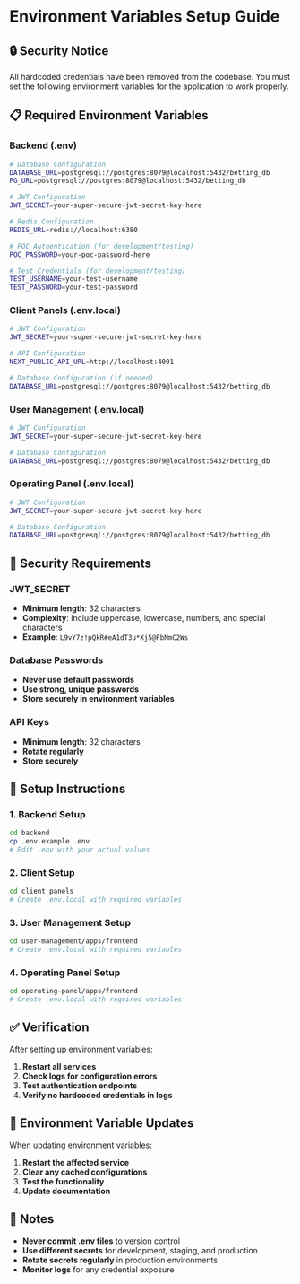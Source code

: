 # Environment Variables Setup Guide

## **🔒 Security Notice**
All hardcoded credentials have been removed from the codebase. You must set the following environment variables for the application to work properly.

## **📋 Required Environment Variables**

### **Backend (.env)**
```bash
# Database Configuration
DATABASE_URL=postgresql://postgres:8079@localhost:5432/betting_db
PG_URL=postgresql://postgres:8079@localhost:5432/betting_db

# JWT Configuration
JWT_SECRET=your-super-secure-jwt-secret-key-here

# Redis Configuration
REDIS_URL=redis://localhost:6380

# POC Authentication (for development/testing)
POC_PASSWORD=your-poc-password-here

# Test Credentials (for development/testing)
TEST_USERNAME=your-test-username
TEST_PASSWORD=your-test-password
```

### **Client Panels (.env.local)**
```bash
# JWT Configuration
JWT_SECRET=your-super-secure-jwt-secret-key-here

# API Configuration
NEXT_PUBLIC_API_URL=http://localhost:4001

# Database Configuration (if needed)
DATABASE_URL=postgresql://postgres:8079@localhost:5432/betting_db
```

### **User Management (.env.local)**
```bash
# JWT Configuration
JWT_SECRET=your-super-secure-jwt-secret-key-here

# Database Configuration
DATABASE_URL=postgresql://postgres:8079@localhost:5432/betting_db
```

### **Operating Panel (.env.local)**
```bash
# JWT Configuration
JWT_SECRET=your-super-secure-jwt-secret-key-here

# Database Configuration
DATABASE_URL=postgresql://postgres:8079@localhost:5432/betting_db
```

## **🚨 Security Requirements**

### **JWT_SECRET**
- **Minimum length**: 32 characters
- **Complexity**: Include uppercase, lowercase, numbers, and special characters
- **Example**: `L9vY7z!pQkR#eA1dT3u*Xj5@FbNmC2Ws`

### **Database Passwords**
- **Never use default passwords**
- **Use strong, unique passwords**
- **Store securely in environment variables**

### **API Keys**
- **Minimum length**: 32 characters
- **Rotate regularly**
- **Store securely**

## **🔧 Setup Instructions**

### **1. Backend Setup**
```bash
cd backend
cp .env.example .env
# Edit .env with your actual values
```

### **2. Client Setup**
```bash
cd client_panels
# Create .env.local with required variables
```

### **3. User Management Setup**
```bash
cd user-management/apps/frontend
# Create .env.local with required variables
```

### **4. Operating Panel Setup**
```bash
cd operating-panel/apps/frontend
# Create .env.local with required variables
```

## **✅ Verification**

After setting up environment variables:

1. **Restart all services**
2. **Check logs for configuration errors**
3. **Test authentication endpoints**
4. **Verify no hardcoded credentials in logs**

## **🔄 Environment Variable Updates**

When updating environment variables:
1. **Restart the affected service**
2. **Clear any cached configurations**
3. **Test the functionality**
4. **Update documentation**

## **📝 Notes**

- **Never commit .env files** to version control
- **Use different secrets** for development, staging, and production
- **Rotate secrets regularly** in production environments
- **Monitor logs** for any credential exposure
